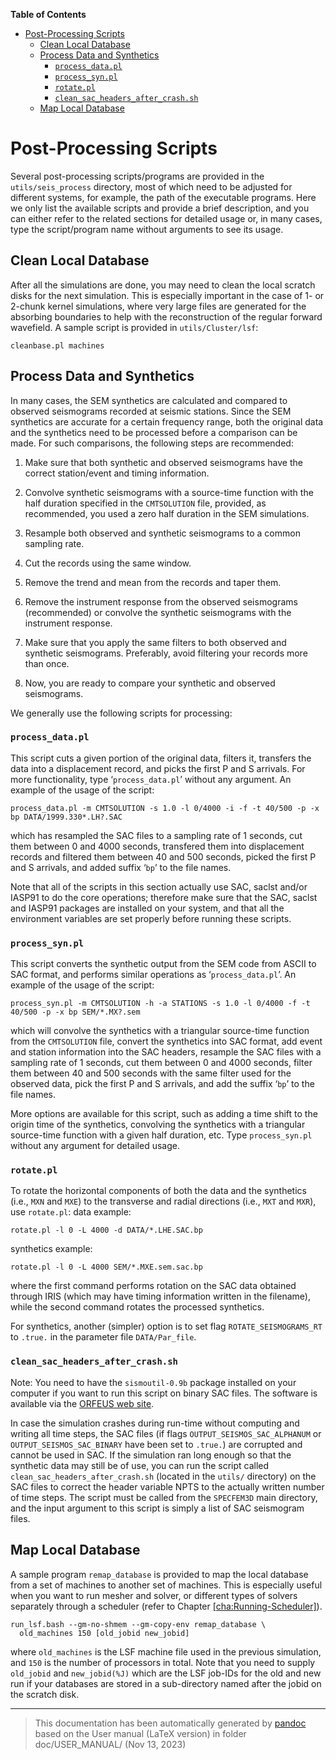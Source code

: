 **Table of Contents**

- [Post-Processing Scripts](#post-processing-scripts)
  - [Clean Local Database](#clean-local-database)
  - [Process Data and Synthetics](#sec:Process-data-and-syn)
    - [`process_data.pl`](#process_data.pl)
    - [`process_syn.pl`](#sub:process_syn.pl)
    - [`rotate.pl`](#rotate.pl)
    - [`clean_sac_headers_after_crash.sh`](#clean_sac_headers_after_crash.sh)
  - [Map Local Database](#map-local-database)

Post-Processing Scripts
=======================

Several post-processing scripts/programs are provided in the `utils/seis_process` directory, most of which need to be adjusted for different systems, for example, the path of the executable programs. Here we only list the available scripts and provide a brief description, and you can either refer to the related sections for detailed usage or, in many cases, type the script/program name without arguments to see its usage.

Clean Local Database
--------------------

After all the simulations are done, you may need to clean the local scratch disks for the next simulation. This is especially important in the case of 1- or 2-chunk kernel simulations, where very large files are generated for the absorbing boundaries to help with the reconstruction of the regular forward wavefield. A sample script is provided in `utils/Cluster/lsf`:

    cleanbase.pl machines

Process Data and Synthetics
---------------------------

In many cases, the SEM synthetics are calculated and compared to observed seismograms recorded at seismic stations. Since the SEM synthetics are accurate for a certain frequency range, both the original data and the synthetics need to be processed before a comparison can be made. For such comparisons, the following steps are recommended:

1.  Make sure that both synthetic and observed seismograms have the correct station/event and timing information.

2.  Convolve synthetic seismograms with a source-time function with the half duration specified in the `CMTSOLUTION` file, provided, as recommended, you used a zero half duration in the SEM simulations.

3.  Resample both observed and synthetic seismograms to a common sampling rate.

4.  Cut the records using the same window.

5.  Remove the trend and mean from the records and taper them.

6.  Remove the instrument response from the observed seismograms (recommended) or convolve the synthetic seismograms with the instrument response.

7.  Make sure that you apply the same filters to both observed and synthetic seismograms. Preferably, avoid filtering your records more than once.

8.  Now, you are ready to compare your synthetic and observed seismograms.

We generally use the following scripts for processing:

### `process_data.pl`

This script cuts a given portion of the original data, filters it, transfers the data into a displacement record, and picks the first P and S arrivals. For more functionality, type ‘`process_data.pl`’ without any argument. An example of the usage of the script:

    process_data.pl -m CMTSOLUTION -s 1.0 -l 0/4000 -i -f -t 40/500 -p -x bp DATA/1999.330*.LH?.SAC

which has resampled the SAC files to a sampling rate of 1 seconds, cut them between 0 and 4000 seconds, transfered them into displacement records and filtered them between 40 and 500 seconds, picked the first P and S arrivals, and added suffix ‘`bp`’ to the file names.

Note that all of the scripts in this section actually use SAC, saclst and/or IASP91 to do the core operations; therefore make sure that the SAC, saclst and IASP91 packages are installed on your system, and that all the environment variables are set properly before running these scripts.

### `process_syn.pl`

This script converts the synthetic output from the SEM code from ASCII to SAC format, and performs similar operations as ‘`process_data.pl`’. An example of the usage of the script:

    process_syn.pl -m CMTSOLUTION -h -a STATIONS -s 1.0 -l 0/4000 -f -t 40/500 -p -x bp SEM/*.MX?.sem

which will convolve the synthetics with a triangular source-time function from the `CMTSOLUTION` file, convert the synthetics into SAC format, add event and station information into the SAC headers, resample the SAC files with a sampling rate of 1 seconds, cut them between 0 and 4000 seconds, filter them between 40 and 500 seconds with the same filter used for the observed data, pick the first P and S arrivals, and add the suffix ‘`bp`’ to the file names.

More options are available for this script, such as adding a time shift to the origin time of the synthetics, convolving the synthetics with a triangular source-time function with a given half duration, etc. Type `process_syn.pl` without any argument for detailed usage.

### `rotate.pl`

To rotate the horizontal components of both the data and the synthetics (i.e., `MXN` and `MXE`) to the transverse and radial directions (i.e., `MXT` and `MXR`),` `use `rotate.pl`:
data example:

    rotate.pl -l 0 -L 4000 -d DATA/*.LHE.SAC.bp

synthetics example:

    rotate.pl -l 0 -L 4000 SEM/*.MXE.sem.sac.bp

where the first command performs rotation on the SAC data obtained through IRIS (which may have timing information written in the filename), while the second command rotates the processed synthetics.

For synthetics, another (simpler) option is to set flag `ROTATE_SEISMOGRAMS_RT` to `.true.` in the parameter file `DATA/Par_file`.

### `clean_sac_headers_after_crash.sh`

Note: You need to have the `sismoutil-0.9b` package installed on your computer if you want to run this script on binary SAC files. The software is available via the [ORFEUS web site](http://www.orfeus-eu.org).

In case the simulation crashes during run-time without computing and writing all time steps, the SAC files (if flags `OUTPUT_SEISMOS_SAC_ALPHANUM` or `OUTPUT_SEISMOS_SAC_BINARY` have been set to `.true.`) are corrupted and cannot be used in SAC. If the simulation ran long enough so that the synthetic data may still be of use, you can run the script called `clean_sac_headers_after_crash.sh` (located in the `utils/` directory) on the SAC files to correct the header variable NPTS to the actually written number of time steps. The script must be called from the `SPECFEM3D` main directory, and the input argument to this script is simply a list of SAC seismogram files.

Map Local Database
------------------

A sample program `remap_database` is provided to map the local database from a set of machines to another set of machines. This is especially useful when you want to run mesher and solver, or different types of solvers separately through a scheduler (refer to Chapter [\[cha:Running-Scheduler\]](#cha:Running-Scheduler)).

    run_lsf.bash --gm-no-shmem --gm-copy-env remap_database \
      old_machines 150 [old_jobid new_jobid]

where `old_machines` is the LSF machine file used in the previous simulation, and `150` is the number of processors in total. Note that you need to supply `old_jobid` and `new_jobid(%J)` which are the LSF job-IDs for the old and new run if your databases are stored in a sub-directory named after the jobid on the scratch disk.

-----
> This documentation has been automatically generated by [pandoc](http://www.pandoc.org)
> based on the User manual (LaTeX version) in folder doc/USER_MANUAL/
> (Nov 13, 2023)

